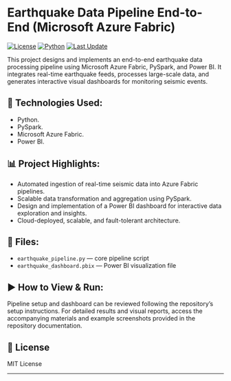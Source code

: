 # Earthquake Data Pipeline End-to-End (Microsoft Azure Fabric)

[![License](https://img.shields.io/badge/license-MIT-blue.svg)](LICENSE)
[![Python](https://img.shields.io/badge/python-3.9%2B-blue)]()
[![Last Update](https://img.shields.io/badge/last%20update-2025--05--05-brightgreen)]()

This project designs and implements an end-to-end earthquake data processing pipeline using Microsoft Azure Fabric, PySpark, and Power BI. It integrates real-time earthquake feeds, processes large-scale data, and generates interactive visual dashboards for monitoring seismic events.

## 🚀 Technologies Used:
- Python.
- PySpark.
- Microsoft Azure Fabric.
- Power BI.

## 📊 Project Highlights:
- Automated ingestion of real-time seismic data into Azure Fabric pipelines.  
- Scalable data transformation and aggregation using PySpark.  
- Design and implementation of a Power BI dashboard for interactive data exploration and insights.  
- Cloud-deployed, scalable, and fault-tolerant architecture.

## 📂 Files:
- `earthquake_pipeline.py` — core pipeline script
- `earthquake_dashboard.pbix` — Power BI visualization file

## ▶️ How to View & Run:
Pipeline setup and dashboard can be reviewed following the repository’s setup instructions. For detailed results and visual reports, access the accompanying materials and example screenshots provided in the repository documentation.

## 📄 License
MIT License

---


